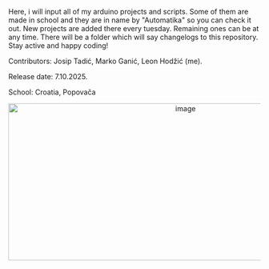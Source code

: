 Here, i will input all of my arduino projects and scripts. Some of them are made in school and they are in name by "Automatika" so you can check it out. New projects are added there every tuesday. Remaining ones can be at any time. There will be a folder which will say changelogs to this repository. Stay active and happy coding! 

Contributors: Josip Tadić, Marko Ganić, Leon Hodžić (me).

Release date: 7.10.2025.

School: Croatia, Popovača

<p align="center">

<img width="692" height="314" alt="image" src="https://github.com/user-attachments/assets/dd009f42-3763-41b6-a227-7d5e7c49d18a" />

</p>



